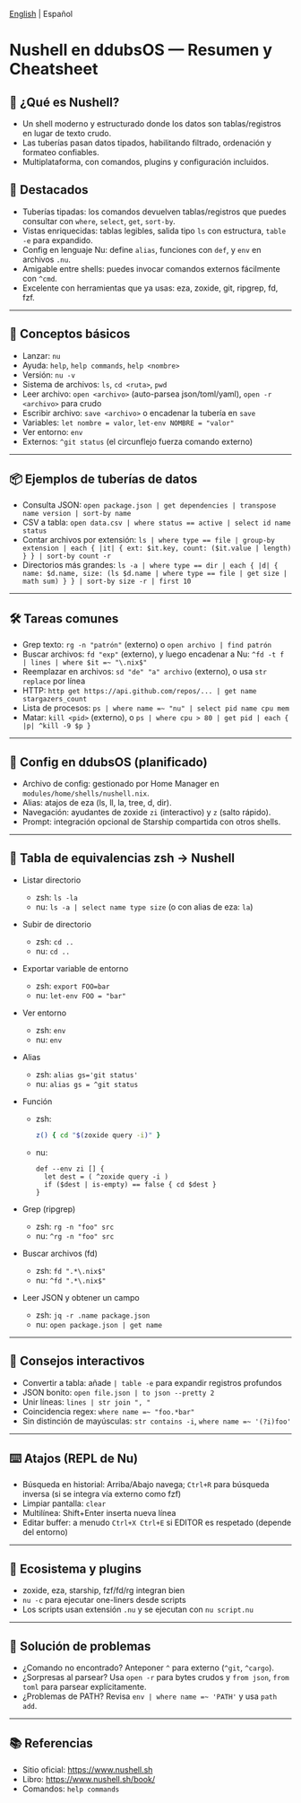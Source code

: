 [English](./nushell.cheatsheet.md) | Español

# Nushell en ddubsOS — Resumen y Cheatsheet

## 🚀 ¿Qué es Nushell?
- Un shell moderno y estructurado donde los datos son tablas/registros en lugar de texto crudo.
- Las tuberías pasan datos tipados, habilitando filtrado, ordenación y formateo confiables.
- Multiplataforma, con comandos, plugins y configuración incluidos.

## 🌟 Destacados
- Tuberías tipadas: los comandos devuelven tablas/registros que puedes consultar con `where`, `select`, `get`, `sort-by`.
- Vistas enriquecidas: tablas legibles, salida tipo `ls` con estructura, `table -e` para expandido.
- Config en lenguaje Nu: define `alias`, funciones con `def`, y `env` en archivos `.nu`.
- Amigable entre shells: puedes invocar comandos externos fácilmente con `^cmd`.
- Excelente con herramientas que ya usas: eza, zoxide, git, ripgrep, fd, fzf.

---

## 🧭 Conceptos básicos

- Lanzar: `nu`
- Ayuda: `help`, `help commands`, `help <nombre>`
- Versión: `nu -v`
- Sistema de archivos: `ls`, `cd <ruta>`, `pwd`
- Leer archivo: `open <archivo>` (auto-parsea json/toml/yaml), `open -r <archivo>` para crudo
- Escribir archivo: `save <archivo>` o encadenar la tubería en `save`
- Variables: `let nombre = valor`, `let-env NOMBRE = "valor"`
- Ver entorno: `env`
- Externos: `^git status` (el circunflejo fuerza comando externo)

---

## 📦 Ejemplos de tuberías de datos

- Consulta JSON: `open package.json | get dependencies | transpose name version | sort-by name`
- CSV a tabla: `open data.csv | where status == active | select id name status`
- Contar archivos por extensión: `ls | where type == file | group-by extension | each { |it| { ext: $it.key, count: ($it.value | length) } } | sort-by count -r`
- Directorios más grandes: `ls -a | where type == dir | each { |d| { name: $d.name, size: (ls $d.name | where type == file | get size | math sum) } } | sort-by size -r | first 10`

---

## 🛠️ Tareas comunes

- Grep texto: `rg -n "patrón"` (externo) o `open archivo | find patrón`
- Buscar archivos: `fd "exp"` (externo), y luego encadenar a Nu: `^fd -t f | lines | where $it =~ "\.nix$"`
- Reemplazar en archivos: `sd "de" "a" archivo` (externo), o usa `str replace` por línea
- HTTP: `http get https://api.github.com/repos/... | get name stargazers_count`
- Lista de procesos: `ps | where name =~ "nu" | select pid name cpu mem`
- Matar: `kill <pid>` (externo), o `ps | where cpu > 80 | get pid | each { |p| ^kill -9 $p }`

---

## 🧩 Config en ddubsOS (planificado)

- Archivo de config: gestionado por Home Manager en `modules/home/shells/nushell.nix`.
- Alias: atajos de eza (ls, ll, la, tree, d, dir).
- Navegación: ayudantes de zoxide `zi` (interactivo) y `z` (salto rápido).
- Prompt: integración opcional de Starship compartida con otros shells.

---

## 🔁 Tabla de equivalencias zsh → Nushell

- Listar directorio
  - zsh: `ls -la`
  - nu: `ls -a | select name type size` (o con alias de eza: `la`)

- Subir de directorio
  - zsh: `cd ..`
  - nu: `cd ..`

- Exportar variable de entorno
  - zsh: `export FOO=bar`
  - nu: `let-env FOO = "bar"`

- Ver entorno
  - zsh: `env`
  - nu: `env`

- Alias
  - zsh: `alias gs='git status'`
  - nu: `alias gs = ^git status`

- Función
  - zsh:
    ```zsh
    z() { cd "$(zoxide query -i)" }
    ```
  - nu:
    ```nu
    def --env zi [] {
      let dest = ( ^zoxide query -i )
      if ($dest | is-empty) == false { cd $dest }
    }
    ```

- Grep (ripgrep)
  - zsh: `rg -n "foo" src`
  - nu: `^rg -n "foo" src`

- Buscar archivos (fd)
  - zsh: `fd ".*\.nix$"`
  - nu: `^fd ".*\.nix$"`

- Leer JSON y obtener un campo
  - zsh: `jq -r .name package.json`
  - nu: `open package.json | get name`

---

## 🧪 Consejos interactivos
- Convertir a tabla: añade `| table -e` para expandir registros profundos
- JSON bonito: `open file.json | to json --pretty 2`
- Unir líneas: `lines | str join ", "`
- Coincidencia regex: `where name =~ "foo.*bar"`
- Sin distinción de mayúsculas: `str contains -i`, `where name =~ '(?i)foo'`

---

## ⌨️ Atajos (REPL de Nu)
- Búsqueda en historial: Arriba/Abajo navega; `Ctrl+R` para búsqueda inversa (si se integra vía externo como fzf)
- Limpiar pantalla: `clear`
- Multilínea: Shift+Enter inserta nueva línea
- Editar buffer: a menudo `Ctrl+X Ctrl+E` si EDITOR es respetado (depende del entorno)

---

## 🔌 Ecosistema y plugins
- zoxide, eza, starship, fzf/fd/rg integran bien
- `nu -c` para ejecutar one-liners desde scripts
- Los scripts usan extensión `.nu` y se ejecutan con `nu script.nu`

---

## 🐛 Solución de problemas
- ¿Comando no encontrado? Anteponer `^` para externo (`^git`, `^cargo`).
- ¿Sorpresas al parsear? Usa `open -r` para bytes crudos y `from json`, `from toml` para parsear explícitamente.
- ¿Problemas de PATH? Revisa `env | where name =~ 'PATH'` y usa `path add`.

---

## 📚 Referencias
- Sitio oficial: https://www.nushell.sh
- Libro: https://www.nushell.sh/book/
- Comandos: `help commands`

